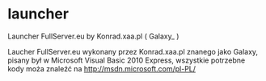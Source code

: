 launcher
========

Launcher FullServer.eu by Konrad.xaa.pl ( Galaxy_ )

Laucher FullServer.eu wykonany przez Konrad.xaa.pl znanego jako Galaxy, pisany był w Microsoft Visual Basic 2010 Express, wszystkie potrzebne kody moża znaleźć na http://msdn.microsoft.com/pl-PL/

